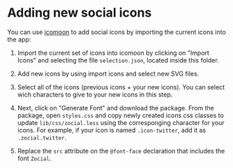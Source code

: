 # Adding new social icons

You can use [icomoon](https://icomoon.io/app/) to add social icons by importing the current icons into the app:

1. Import the current set of icons into icomoon by clicking on "Import Icons" and selecting the file `selection.json`, located inside this folder.

2. Add new icons by using import icons and select new SVG files.

3. Select all of the icons (previous icons + your new icons). You can select wich characters to give to your new icons in this step.

5. Next, click on "Generate Font" and download the package. From the package, open `styles.css` and copy newly created icons css classes to update `lib/css/zocial.less` using the corresponging character for your icons. For example, if your icon is named `.icon-twitter`, add it as `.zocial.twitter`.

6. Replace the `src` attribute on the `@font-face` declaration that includes the font `Zocial`.